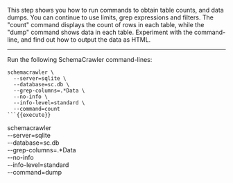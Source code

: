 This step shows you how to run commands to obtain table counts, and data dumps. You can continue to use limits, grep expressions and filters. The "count" command displays the count of rows in each table, while the "dump" command shows data in each table. Experiment with the command-line, and find out how to output the data as HTML.

-----

Run the following SchemaCrawler command-lines:

```
schemacrawler \
  --server=sqlite \
  --database=sc.db \
  --grep-columns=.*Data \
  --no-info \
  --info-level=standard \
  --command=count
```{{execute}}

```
schemacrawler \
  --server=sqlite \
  --database=sc.db \
  --grep-columns=.*Data \
  --no-info \
  --info-level=standard \
  --command=dump
```{{execute}}
